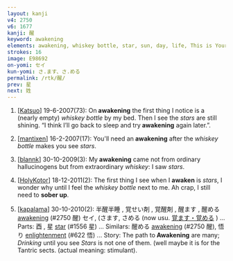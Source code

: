 ```yaml
---
layout: kanji
v4: 2750
v6: 1677
kanji: 醒
keyword: awakening
elements: awakening, whiskey bottle, star, sun, day, life, This is Your Life, cell, drop, grow up
strokes: 16
image: E98692
on-yomi: セイ
kun-yomi: さ.ます、さ.める
permalink: /rtk/醒/
prev: 星
next: 姓
---
```


1) [<a href="http://kanji.koohii.com/profile/Katsuo">Katsuo</a>] 19-6-2007(73): On<strong> awakening</strong> the first thing I notice is a (nearly empty) <em>whiskey bottle</em> by my bed. Then I see the <em>stars</em> are still shining. “I think I’ll go back to sleep and try<strong> awakening</strong> again later.”.

2) [<a href="http://kanji.koohii.com/profile/mantixen">mantixen</a>] 16-2-2007(17): You&#039;ll need an<strong> awakening</strong> after the <em>whiskey bottle</em> makes you see <em>stars</em>.

3) [<a href="http://kanji.koohii.com/profile/blannk">blannk</a>] 30-10-2009(3): My<strong> awakening</strong> came not from ordinary hallucinogens but from extraordinary <em>whiskey</em>: I saw <em>stars</em>.

4) [<a href="http://kanji.koohii.com/profile/HolyKotor">HolyKotor</a>] 18-12-2011(2): The first thing I see when I <strong>awaken</strong> is <em>stars</em>, I wonder why until I feel the <em>whiskey bottle</em> next to me. Ah crap, I still need to <strong>sober up</strong>.

5) [<a href="http://kanji.koohii.com/profile/kapalama">kapalama</a>] 30-10-2010(2): 半醒半睡 , 覚せい剤 , 覚醒剤 , 醒ます , 醒める <a href="../v4/2750.html">awakening</a> (#2750 醒) セイ, (さます, さめる (now usu. <a href="midori://search?text=覚ます・覚める">覚ます・覚める</a> ) ... Parts: 酉 , 星 <a href="../v4/1556.html">star</a> (#1556 星) ... Similars: 醒める <a href="../v4/2750.html">awakening</a> (#2750 醒), 悟り <a href="../v4/622.html">enlightenment</a> (#622 悟) ... Story: The path to<strong> Awakening</strong> are many; <em>Drinking</em> until you see <em>Stars</em> is not one of them. (well maybe it is for the Tantric sects. (actual meaning: stimulant).

